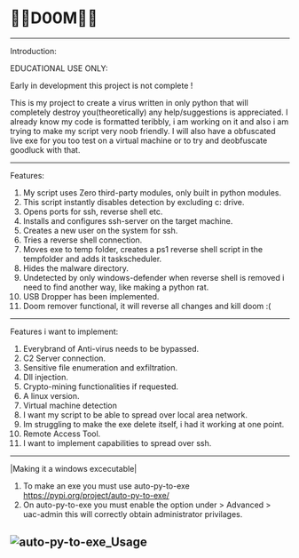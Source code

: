 # 💉🦠D00M🦠💉
------------------
Introduction:

EDUCATIONAL USE ONLY:

Early in development this project is not complete !

This is my project to create a virus written in only python that will completely destroy you(theoretically) any help/suggestions is appreciated.
I already know my code is formatted teribbly, i am working on it and also i am trying to make my script very noob friendly. I will also have a obfuscated live exe for you too test on a virtual machine or to try and deobfuscate goodluck with that.

------------------
Features:
1) My script uses Zero third-party modules, only built in python modules.
2) This script instantly disables detection by excluding c: drive.
3) Opens ports for ssh, reverse shell etc.
4) Installs and configures ssh-server on the target machine.
5) Creates a new user on the system for ssh.
6) Tries a reverse shell connection.
7) Moves exe to temp folder, creates a ps1 reverse shell script in the tempfolder and adds it taskscheduler.
8) Hides the malware directory.
9) Undetected by only windows-defender when reverse shell is removed i need to find another way, like making a python rat.
10) USB Dropper has been implemented.
11) Doom remover functional, it will reverse all changes and kill doom :(
-----------------
Features i want to implement:
1) Everybrand of Anti-virus needs to be bypassed.
2) C2 Server connection.
3) Sensitive file enumeration and exfiltration.
4) Dll injection.
5) Crypto-mining functionalities if requested.
6) A linux version.
7) Virtual machine detection
8) I want my script to be able to spread over local area network.
9) Im struggling to make the exe delete itself, i had it working at one point.
10) Remote Access Tool.
11) I want to implement capabilities to spread over ssh. 
-----------------
|Making it a windows excecutable|
1) To make an exe you must use auto-py-to-exe https://pypi.org/project/auto-py-to-exe/
2) On auto-py-to-exe you must enable the option under > Advanced > uac-admin this will correctly obtain administrator privilages.

![auto-py-to-exe_Usage](https://user-images.githubusercontent.com/111704953/194864233-b0e184c3-8814-4fe2-acdd-22132045a52f.png)
------------------
